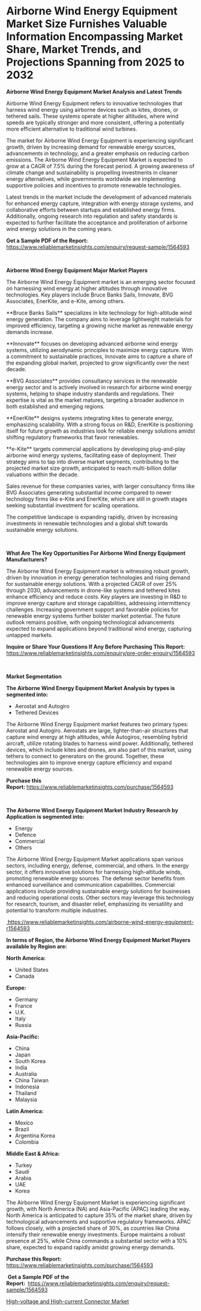 <p><h1>Airborne Wind Energy Equipment Market Size Furnishes Valuable Information Encompassing Market Share, Market Trends, and Projections Spanning from 2025 to 2032</h1></p><p><strong>Airborne Wind Energy Equipment Market Analysis and Latest Trends</strong></p>
<p><p>Airborne Wind Energy Equipment refers to innovative technologies that harness wind energy using airborne devices such as kites, drones, or tethered sails. These systems operate at higher altitudes, where wind speeds are typically stronger and more consistent, offering a potentially more efficient alternative to traditional wind turbines. </p><p>The market for Airborne Wind Energy Equipment is experiencing significant growth, driven by increasing demand for renewable energy sources, advancements in technology, and a greater emphasis on reducing carbon emissions. The Airborne Wind Energy Equipment Market is expected to grow at a CAGR of 7.5% during the forecast period. A growing awareness of climate change and sustainability is propelling investments in cleaner energy alternatives, while governments worldwide are implementing supportive policies and incentives to promote renewable technologies. </p><p>Latest trends in the market include the development of advanced materials for enhanced energy capture, integration with energy storage systems, and collaborative efforts between startups and established energy firms. Additionally, ongoing research into regulation and safety standards is expected to further facilitate the acceptance and proliferation of airborne wind energy solutions in the coming years.</p></p>
<p><strong>Get a Sample PDF of the Report:&nbsp;</strong> <a href="https://www.reliablemarketinsights.com/enquiry/request-sample/1564593?utm_campaign=3206&utm_medium=2&utm_source=Github&utm_content=ia&utm_term=07042025&utm_id=airborne-wind-energy-equipment">https://www.reliablemarketinsights.com/enquiry/request-sample/1564593</a></p>
<p>&nbsp;</p>
<p><strong>Airborne Wind Energy Equipment Major Market Players</strong></p>
<p><p>The Airborne Wind Energy Equipment market is an emerging sector focused on harnessing wind energy at higher altitudes through innovative technologies. Key players include Bruce Banks Sails, Innovate, BVG Associates, EnerKite, and e-Kite, among others.</p><p>**Bruce Banks Sails** specializes in kite technology for high-altitude wind energy generation. The company aims to leverage lightweight materials for improved efficiency, targeting a growing niche market as renewable energy demands increase.</p><p>**Innovate** focuses on developing advanced airborne wind energy systems, utilizing aerodynamic principles to maximize energy capture. With a commitment to sustainable practices, Innovate aims to capture a share of the expanding global market, projected to grow significantly over the next decade.</p><p>**BVG Associates** provides consultancy services in the renewable energy sector and is actively involved in research for airborne wind energy systems, helping to shape industry standards and regulations. Their expertise is vital as the market matures, targeting a broader audience in both established and emerging regions.</p><p>**EnerKite** designs systems integrating kites to generate energy, emphasizing scalability. With a strong focus on R&D, EnerKite is positioning itself for future growth as industries look for reliable energy solutions amidst shifting regulatory frameworks that favor renewables.</p><p>**e-Kite** targets commercial applications by developing plug-and-play airborne wind energy systems, facilitating ease of deployment. Their strategy aims to tap into diverse market segments, contributing to the projected market size growth, anticipated to reach multi-billion dollar valuations within the decade.</p><p>Sales revenue for these companies varies, with larger consultancy firms like BVG Associates generating substantial income compared to newer technology firms like e-Kite and EnerKite, which are still in growth stages seeking substantial investment for scaling operations. </p><p>The competitive landscape is expanding rapidly, driven by increasing investments in renewable technologies and a global shift towards sustainable energy solutions.</p></p>
<p>&nbsp;</p>
<p><strong>What Are The Key Opportunities For Airborne Wind Energy Equipment Manufacturers?</strong></p>
<p><p>The Airborne Wind Energy Equipment market is witnessing robust growth, driven by innovation in energy generation technologies and rising demand for sustainable energy solutions. With a projected CAGR of over 25% through 2030, advancements in drone-like systems and tethered kites enhance efficiency and reduce costs. Key players are investing in R&D to improve energy capture and storage capabilities, addressing intermittency challenges. Increasing government support and favorable policies for renewable energy systems further bolster market potential. The future outlook remains positive, with ongoing technological advancements expected to expand applications beyond traditional wind energy, capturing untapped markets.</p></p>
<p><strong>Inquire or Share Your Questions If Any Before Purchasing This Report:</strong> <a href="https://www.reliablemarketinsights.com/enquiry/pre-order-enquiry/1564593?utm_campaign=3206&utm_medium=2&utm_source=Github&utm_content=ia&utm_term=07042025&utm_id=airborne-wind-energy-equipment">https://www.reliablemarketinsights.com/enquiry/pre-order-enquiry/1564593</a></p>
<p>&nbsp;</p>
<p><strong>Market Segmentation</strong></p>
<p><strong>The Airborne Wind Energy Equipment Market Analysis by types is segmented into:</strong></p>
<p><ul><li>Aerostat and Autogiro</li><li>Tethered Devices</li></ul></p>
<p><p>The Airborne Wind Energy Equipment market features two primary types: Aerostat and Autogiro. Aerostats are large, lighter-than-air structures that capture wind energy at high altitudes, while Autogiros, resembling hybrid aircraft, utilize rotating blades to harness wind power. Additionally, tethered devices, which include kites and drones, are also part of this market, using tethers to connect to generators on the ground. Together, these technologies aim to improve energy capture efficiency and expand renewable energy sources.</p></p>
<p><strong>Purchase this Report:&nbsp;</strong><a href="https://www.reliablemarketinsights.com/purchase/1564593?utm_campaign=3206&utm_medium=2&utm_source=Github&utm_content=ia&utm_term=07042025&utm_id=airborne-wind-energy-equipment">https://www.reliablemarketinsights.com/purchase/1564593</a></p>
<p>&nbsp;</p>
<p><strong>The Airborne Wind Energy Equipment Market Industry Research by Application is segmented into:</strong></p>
<p><ul><li>Energy</li><li>Defence</li><li>Commercial</li><li>Others</li></ul></p>
<p><p>The Airborne Wind Energy Equipment Market applications span various sectors, including energy, defense, commercial, and others. In the energy sector, it offers innovative solutions for harnessing high-altitude winds, promoting renewable energy sources. The defense sector benefits from enhanced surveillance and communication capabilities. Commercial applications include providing sustainable energy solutions for businesses and reducing operational costs. Other sectors may leverage this technology for research, tourism, and disaster relief, emphasizing its versatility and potential to transform multiple industries.</p></p>
<p><a href="https://www.reliablemarketinsights.com/airborne-wind-energy-equipment-r1564593?utm_campaign=3206&utm_medium=2&utm_source=Github&utm_content=ia&utm_term=07042025&utm_id=airborne-wind-energy-equipment">&nbsp;https://www.reliablemarketinsights.com/airborne-wind-energy-equipment-r1564593</a></p>
<p><strong>In terms of Region, the Airborne Wind Energy Equipment Market Players available by Region are:</strong></p>
<p>
    <p> <strong> North America: </strong>
        <ul>
            <li>United States</li>
            <li>Canada</li>
        </ul>
        </p> 
    <p> <strong> Europe: </strong>
        <ul>
            <li>Germany</li>
            <li>France</li>
            <li>U.K.</li>
            <li>Italy</li>
            <li>Russia</li>
        </ul>
        </p> 
    <p> <strong> Asia-Pacific: </strong>
        <ul>
            <li>China</li>
            <li>Japan</li>
            <li>South Korea</li>
            <li>India</li>
            <li>Australia</li>
            <li>China Taiwan</li>
            <li>Indonesia</li>
            <li>Thailand</li>
            <li>Malaysia</li>
        </ul>
        </p> 
    <p> <strong> Latin America: </strong>
        <ul>
            <li>Mexico</li>
            <li>Brazil</li>
            <li>Argentina Korea</li>
            <li>Colombia</li>
        </ul>
        </p> 
    <p> <strong> Middle East & Africa: </strong>
        <ul>
            <li>Turkey</li>
            <li>Saudi</li>
            <li>Arabia</li>
            <li>UAE</li>
            <li>Korea</li>
        </ul>
    </p>
    </p>
<p><p>The Airborne Wind Energy Equipment Market is experiencing significant growth, with North America (NA) and Asia-Pacific (APAC) leading the way. North America is anticipated to capture 35% of the market share, driven by technological advancements and supportive regulatory frameworks. APAC follows closely, with a projected share of 30%, as countries like China intensify their renewable energy investments. Europe maintains a robust presence at 25%, while China commands a substantial sector with a 10% share, expected to expand rapidly amidst growing energy demands.</p></p>
<p><strong>Purchase this Report: </strong><a href="https://www.reliablemarketinsights.com/purchase/1564593?utm_campaign=3206&utm_medium=2&utm_source=Github&utm_content=ia&utm_term=07042025&utm_id=airborne-wind-energy-equipment">https://www.reliablemarketinsights.com/purchase/1564593</a></p>
<p>&nbsp;<strong>Get a Sample PDF of the Report:&nbsp;&nbsp;</strong><a href="https://www.reliablemarketinsights.com/enquiry/request-sample/1564593?utm_campaign=3206&utm_medium=2&utm_source=Github&utm_content=ia&utm_term=07042025&utm_id=airborne-wind-energy-equipment">https://www.reliablemarketinsights.com/enquiry/request-sample/1564593</a></p>
<p><strong></strong></p>
<p><p><a href="https://github.com/nacrehuipie/Market-Research-Report-List-1/blob/main/high-voltage-and-high-current-connector-market.md?utm_campaign=3206&utm_medium=2&utm_source=Github&utm_content=ia&utm_term=07042025&utm_id=airborne-wind-energy-equipment">High-voltage and High-current Connector Market</a></p></p>